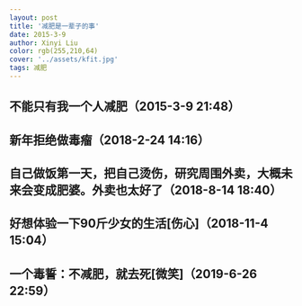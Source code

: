 ```yaml
---
layout: post
title: '减肥是一辈子的事'
date: 2015-3-9
author: Xinyi Liu
color: rgb(255,210,64)
cover: '../assets/kfit.jpg'
tags: 减肥
---
```


## 不能只有我一个人减肥（2015-3-9 21:48）

## 新年拒绝做毒瘤（2018-2-24 14:16）

## 自己做饭第一天，把自己烫伤，研究周围外卖，大概未来会变成肥婆。外卖也太好了（2018-8-14 18:40）

## 好想体验一下90斤少女的生活[伤心] ​​​（2018-11-4 15:04）

## 一个毒誓：不减肥，就去死[微笑] ​​​​（2019-6-26 22:59）



